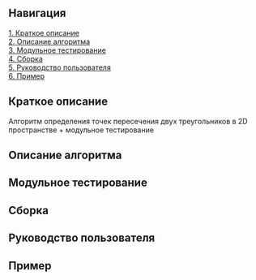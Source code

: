 ## Навигация  
[1. Краткое описание](#Description)  
[2. Описание алгоритма](#Algorithm)  
[3. Модульное тестирование](#UnitTests)  
[4. Сборка](#Build)  
[5. Руководство пользователя](#UsersManual)  
[6. Пример](#Example)  
  
<a name="Description"><h2>Краткое описание</h2></a>
Алгоритм определения точек пересечения двух треугольников в 2D пространстве + модульное тестирование  
<a name="Algorithm"><h2>Описание алгоритма</h2></a>
<a name="UnitTests"><h2>Модульное тестирование</h2></a>
<a name="Build"><h2>Сборка</h2></a>
<a name="UsersManual"><h2>Руководство пользователя</h2></a>
<a name="Example"><h2>Пример</h2></a>
